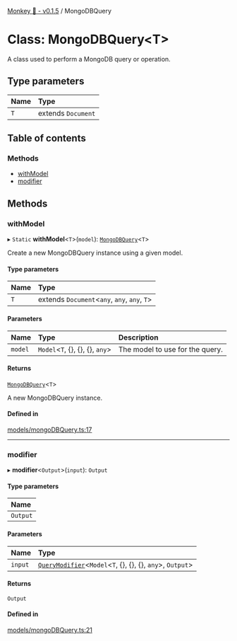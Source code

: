 [Monkey 🐒 - v0.1.5](../README.md) / MongoDBQuery

# Class: MongoDBQuery<T\>

A class used to perform a MongoDB query or operation.

## Type parameters

| Name | Type |
| :------ | :------ |
| `T` | extends `Document` |

## Table of contents

### Methods

- [withModel](MongoDBQuery.md#withmodel)
- [modifier](MongoDBQuery.md#modifier)

## Methods

### withModel

▸ `Static` **withModel**<`T`\>(`model`): [`MongoDBQuery`](MongoDBQuery.md)<`T`\>

Create a new MongoDBQuery instance using a given model.

#### Type parameters

| Name | Type |
| :------ | :------ |
| `T` | extends `Document`<`any`, `any`, `any`, `T`\> |

#### Parameters

| Name | Type | Description |
| :------ | :------ | :------ |
| `model` | `Model`<`T`, {}, {}, {}, `any`\> | The model to use for the query. |

#### Returns

[`MongoDBQuery`](MongoDBQuery.md)<`T`\>

A new MongoDBQuery instance.

#### Defined in

[models/mongoDBQuery.ts:17](https://github.com/bpisano/monkey/blob/9279d43/src/models/mongoDBQuery.ts#L17)

___

### modifier

▸ **modifier**<`Output`\>(`input`): `Output`

#### Type parameters

| Name |
| :------ |
| `Output` |

#### Parameters

| Name | Type |
| :------ | :------ |
| `input` | [`QueryModifier`](../interfaces/QueryModifier.md)<`Model`<`T`, {}, {}, {}, `any`\>, `Output`\> |

#### Returns

`Output`

#### Defined in

[models/mongoDBQuery.ts:21](https://github.com/bpisano/monkey/blob/9279d43/src/models/mongoDBQuery.ts#L21)
